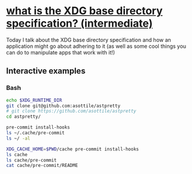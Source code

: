 # [what is the XDG base directory specification? (intermediate)](https://youtu.be/wT85Ynk-0MY)

Today I talk about the XDG base directory specification and how an application might go about adhering to it (as well as some cool things you can do to manipulate apps that work with it!)

## Interactive examples

### Bash

```bash
echo $XDG_RUNTIME_DIR
git clone git@github.com:asottile/astpretty
# git clone https://github.com/asottile/astpretty
cd astpretty/

pre-commit install-hooks
ls ~/.cache/pre-commit
ls ~/ -al

XDG_CACHE_HOME=$PWD/cache pre-commit install-hooks
ls cache
ls cache/pre-commit
cat cache/pre-commit/README
```
